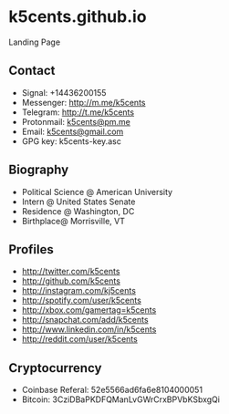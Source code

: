 # k5cents.github.io
Landing Page

## Contact
* Signal: +14436200155
* Messenger: http://m.me/k5cents
* Telegram: http://t.me/k5cents
* Protonmail: k5cents@pm.me
* Email: k5cents@gmail.com
* GPG key: k5cents-key.asc

## Biography
* Political Science @ American University
* Intern @ United States Senate
* Residence @ Washington, DC
* Birthplace@ Morrisville, VT

## Profiles
* http://twitter.com/k5cents
* http://github.com/k5cents
* http://instagram.com/kj5cents
* http://spotify.com/user/k5cents
* http://xbox.com/gamertag=k5cents
* http://snapchat.com/add/k5cents
* http://www.linkedin.com/in/k5cents
* http://reddit.com/user/k5cents

## Cryptocurrency
* Coinbase Referal: 52e5566ad6fa6e8104000051
* Bitcoin: 3CziDBaPKDFQManLvGWrCrxBPVbKSbxgQi
